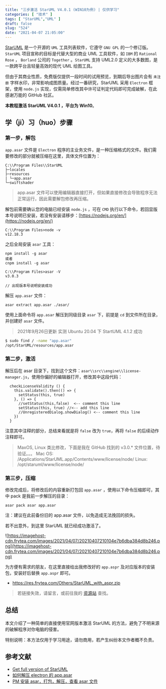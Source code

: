 ```yaml
---
title: "三步激活 StarUML V4.0.1 (WIN10为例) | 仅供学习"
categories: [ "技术" ]
tags: [ "StarUML","UML" ]
draft: false
slug: "524"
date: "2021-04-07 21:05:00"
---
```


[StarUML](https://staruml.io/) 是一个开源的 `UML` 工具列表软件，它遵守 `GNU GPL` 的一个修订版。`StarUML` 项目宣称的目标是代替大型的商业 UML 工具软件，如 `IBM` 的 `Rational Rose` ， `Borland` 公司的 `Together` 。`StarUML` 支持 UML2.0 定义的大多数图，是一款跨平台且轻量高效的现代 UML 绘图工具。

但由于其商业性质，免费版仅提供一段时间的试用预览，到期后导出图片会有 `未注册` 字样水印，非常影响成图质量。经过一番研究，StarUML 采用 `Electron` 框架，使用 `node.js` 实现，仅需简单修改其中许可证判定代码即可完成破解，在此感谢万能的 GitHub 社区。

**本教程激活 StarUML V4.0.1 ，平台为 Win10**。

## 学（ji）习（huo）步骤

### 第一步，解包

`app.asar` 文件是 `Electron` 程序的主业务文件，是一种压缩格式的文件。我们需要修改的部分就被压缩在这里，具体文件位置为：

```
C:\\Program Files\\StarUML
├─locales
├─resources
| └─app.asar
└─swiftshader

```

> app.asar 文件可以使用编辑器直接打开，但如果直接修改会导致程序无法正常运行，因此需要解包修改再压缩。

解包前需要确认您的电脑已经安装 `node.js` ，可在 `CMD` 执行以下命令，若回显版本号说明已安装，若没有安装请移步：[https://nodejs.org/en/](https://nodejs.org/en/)

```
C:\\Program Files>node -v
v12.18.3
```

之后全局安装 `asar` 工具：

```
npm install -g asar
或者
cnpm install -g asar

C:\\Program Files>asar -V
v3.0.3

// 出现版本号说明安装成功
```

解压 `app.asar` 文件：

```
asar extract app.asar ./asar/
```

使用上面命令将 `app.asar` 解压到同级目录 `asar` 下，前提是 `cd` 到文件所在目录，并创建好 `asar` 文件。

> 2021年9月26日更新
实测 Ubuntu 20.04 下 StartUML 4.1.2 成功

```bash
$ sudo find / -name "app.asar"
/opt/StarUML/resources/app.asar
```

### 第二步，激活

解压后在 asar 目录下，找到这个文件：`asar\\src\\engine\\license-manager.js`，使用你偏好的编辑器打开，修改其中这段代码：

```
  checkLicenseValidity () {
    this.validate().then(() => {
      setStatus(this, true)
    }, () => {
      //setStatus(this,false)  <-- comment this line
      setStatus(this, true) //<-- add this line
      //UnregisteredDialog.showDialog() <-- comment this line
    })
  }

```

注意其中注释的部分，总结来看就是将 `false` 改为 `true`，再将 `false` 的后续动作注释即可。

> MaxOS, Linux 类比修改，下面是我在 GitHub 找到的 v3.0.* 文件位置，待验证。。。
Mac OS: /Applications/StarUML.app/Contents/www/license/node/
Linux: /opt/staruml/www/license/node/

### 第三步，压缩

修改完成后，将修改后的内容重新打包回 `app.asar` ，使用以下命令压缩即可，其中 pack 是我前一步解压的目录：

```
asar pack asar app.asar

```

注：建议在此前备份旧的 app.asar 文件，以免造成无法挽回的损失。

若不出意外，到这里 StarUML 就已经成功激活了。

![https://imagehost-cdn.frytea.com/images/2021/04/07/20210407210104e7b6dba384d8b246.png](https://imagehost-cdn.frytea.com/images/2021/04/07/20210407210104e7b6dba384d8b246.png)


为方便有需求的朋友，在这里直接给出我修改好的 `app.aspr` 及对应版本的安装包，安装好后替换 `app.aspr` 即可。

- https://res.frytea.com/Others/StarUML_with_aspr.zip

> 若链接失效，请留言，或前往我的 [资源站](https://res.frytea.com/) 查找。


## 总结

本文介绍了一种简单的直接使用官网版本激活 StarUML 的方法，避免了不明来源的破解程序对你电脑的侵害。

特别说明：本方法仅用于学习用途，请勿商用，若产生纠纷本文作者概不负责。

## 参考文献

- [Get full version of StarUML](https://www.notion.so/40b1d83618ae8e3d2da59df8c395093a)
- [如何解压 electron 的 app.asar](https://blog.csdn.net/qq_35432904/article/details/107381278)
- [PM 安装 asar，打包，解压，查看 asar 文件](https://blog.csdn.net/shufan209/article/details/106332228)